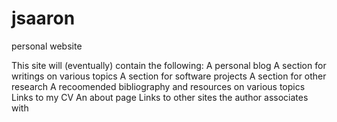 jsaaron
=======

personal website


This site will (eventually) contain the following:
A personal blog
A section for writings on various topics
A section for software projects
A section for other research
A recoomended bibliography and resources on various topics
Links to my CV
An about page
Links to other sites the author associates with
